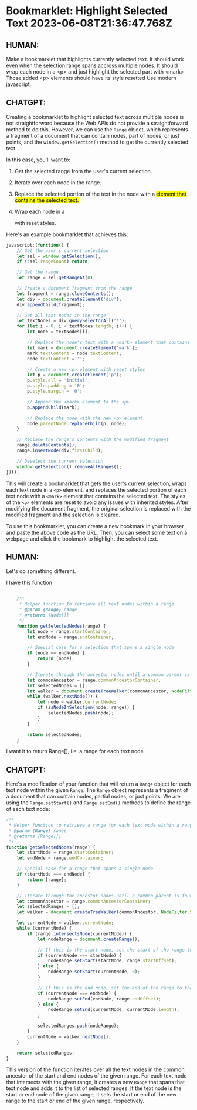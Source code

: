 # Bookmarklet: Highlight Selected Text 2023-06-08T21:36:47.768Z

## HUMAN:

Make a bookmarklet that highlights currently selected text.
It should work even when the selection range spans accross multiple nodes.
It should wrap each node in a &lt;p&gt; and just highlight the selected part with &lt;mark&gt;
Those  added &lt;p&gt; elements should have its style resetted
Use modern javascript.

## CHATGPT:

Creating a bookmarklet to highlight selected text across multiple nodes is not straightforward because the Web APIs do not provide a straightforward method to do this. However, we can use the <code>Range</code> object, which represents a fragment of a document that can contain nodes, part of nodes, or just points, and the <code>window.getSelection()</code> method to get the currently selected text.

In this case, you'll want to:

1. Get the selected range from the user's current selection.

2. Iterate over each node in the range.

3. Replace the selected portion of the text in the node with a <mark> element that contains the selected text.

4. Wrap each node in a <p> with reset styles.

Here's an example bookmarklet that achieves this:


```javascript
javascript:(function() {
    // Get the user's current selection
    let sel = window.getSelection();
    if (!sel.rangeCount) return;

    // Get the range
    let range = sel.getRangeAt(0);

    // Create a document fragment from the range
    let fragment = range.cloneContents();
    let div = document.createElement('div');
    div.appendChild(fragment);

    // Get all text nodes in the range
    let textNodes = div.querySelectorAll('*');
    for (let i = 0; i < textNodes.length; i++) {
        let node = textNodes[i];

        // Replace the node's text with a <mark> element that contains the text
        let mark = document.createElement('mark');
        mark.textContent = node.textContent;
        node.textContent = '';

        // Create a new <p> element with reset styles
        let p = document.createElement('p');
        p.style.all = 'initial';
        p.style.padding = '0';
        p.style.margin = '0';

        // Append the <mark> element to the <p>
        p.appendChild(mark);

        // Replace the node with the new <p> element
        node.parentNode.replaceChild(p, node);
    }

    // Replace the range's contents with the modified fragment
    range.deleteContents();
    range.insertNode(div.firstChild);

    // Deselect the current selection
    window.getSelection().removeAllRanges();
})();
```

This will create a bookmarklet that gets the user's current selection, wraps each text node in a <code>&lt;p&gt;</code> element, and replaces the selected portion of each text node with a <code>&lt;mark&gt;</code> element that contains the selected text. The styles of the <code>&lt;p&gt;</code> elements are reset to avoid any issues with inherited styles. After modifying the document fragment, the original selection is replaced with the modified fragment and the selection is cleared.

To use this bookmarklet, you can create a new bookmark in your browser and paste the above code as the URL. Then, you can select some text on a webpage and click the bookmark to highlight the selected text.

## HUMAN:

Let's do something different.

I have this function

```js

    /**
     * Helper function to retrieve all text nodes within a range
     * @param {Range} range
     * @returns {Node[]}
     */
    function getSelectedNodes(range) {
        let node = range.startContainer;
        let endNode = range.endContainer;

        // Special case for a selection that spans a single node
        if (node == endNode) {
            return [node];
        }

        // Iterate through the ancestor nodes until a common parent is found
        let commonAncestor = range.commonAncestorContainer;
        let selectedNodes = [];
        let walker = document.createTreeWalker(commonAncestor, NodeFilter.SHOW_TEXT, null, false);
        while (walker.nextNode()) {
            let node = walker.currentNode;
            if (isNodeInSelection(node, range)) {
                selectedNodes.push(node);
            }
        }

        return selectedNodes;
    }
```

I want it to return Range[], i.e. a range for each text node

## CHATGPT:

Here's a modification of your function that will return a <code>Range</code> object for each text node within the given <code>Range</code>. The <code>Range</code> object represents a fragment of a document that can contain nodes, partial nodes, or just points. We are using the <code>Range.setStart()</code> and <code>Range.setEnd()</code> methods to define the range of each text node:


```javascript
/**
 * Helper function to retrieve a range for each text node within a range
 * @param {Range} range
 * @returns {Range[]}
 */
function getSelectedNodes(range) {
    let startNode = range.startContainer;
    let endNode = range.endContainer;

    // Special case for a range that spans a single node
    if (startNode === endNode) {
        return [range];
    }

    // Iterate through the ancestor nodes until a common parent is found
    let commonAncestor = range.commonAncestorContainer;
    let selectedRanges = [];
    let walker = document.createTreeWalker(commonAncestor, NodeFilter.SHOW_TEXT);

    let currentNode = walker.currentNode;
    while (currentNode) {
        if (range.intersectsNode(currentNode)) {
            let nodeRange = document.createRange();

            // If this is the start node, set the start of the range to the original start
            if (currentNode === startNode) {
                nodeRange.setStart(startNode, range.startOffset);
            } else {
                nodeRange.setStart(currentNode, 0);
            }

            // If this is the end node, set the end of the range to the original end
            if (currentNode === endNode) {
                nodeRange.setEnd(endNode, range.endOffset);
            } else {
                nodeRange.setEnd(currentNode, currentNode.length);
            }

            selectedRanges.push(nodeRange);
        }
        currentNode = walker.nextNode();
    }

    return selectedRanges;
}
```

This version of the function iterates over all the text nodes in the common ancestor of the start and end nodes of the given range. For each text node that intersects with the given range, it creates a new <code>Range</code> that spans that text node and adds it to the list of selected ranges. If the text node is the start or end node of the given range, it sets the start or end of the new range to the start or end of the given range, respectively.

